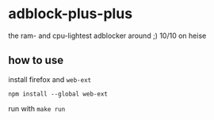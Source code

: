 # adblock-plus-plus

the ram- and cpu-lightest adblocker around ;) 10/10 on heise

## how to use

install firefox and `web-ext`

```
npm install --global web-ext
```

run with `make run`

